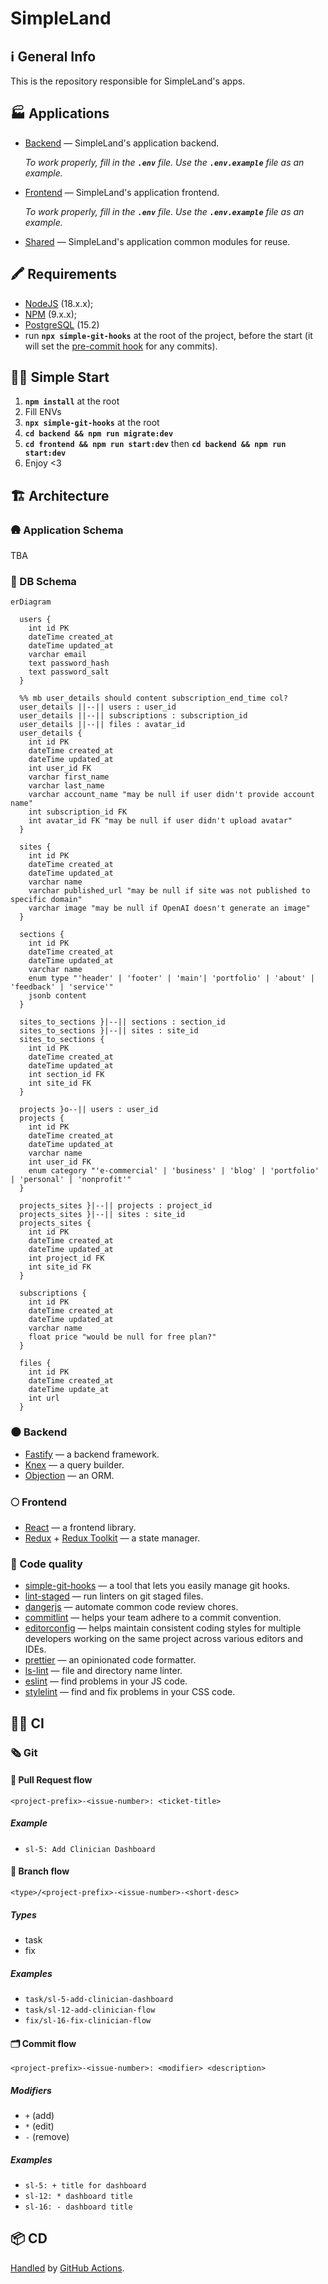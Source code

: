 # SimpleLand

## ℹ️ General Info

This is the repository responsible for SimpleLand's apps.

## 🏭 Applications

- [Backend](./backend) — SimpleLand's application backend.

  _To work properly, fill in the **`.env`** file. Use the **`.env.example`** file as an example._

- [Frontend](./frontend) — SimpleLand's application frontend.

  _To work properly, fill in the **`.env`** file. Use the **`.env.example`** file as an example._

- [Shared](./shared) — SimpleLand's application common modules for reuse.

## 🖍 Requirements

- [NodeJS](https://nodejs.org/en/) (18.x.x);
- [NPM](https://www.npmjs.com/) (9.x.x);
- [PostgreSQL](https://www.postgresql.org/) (15.2)
- run **`npx simple-git-hooks`** at the root of the project, before the start (it will set the [pre-commit hook](https://www.npmjs.com/package/simple-git-hooks) for any commits).

## 🏃‍♂️ Simple Start

1. **`npm install`** at the root
2. Fill ENVs
3. **`npx simple-git-hooks`** at the root
4. **`cd backend && npm run migrate:dev`**
5. **`cd frontend && npm run start:dev`** then **`cd backend && npm run start:dev`**
6. Enjoy <3

## 🏗 Architecture

### 🛖 Application Schema

TBA

### 💽 DB Schema

```mermaid
erDiagram

  users {
    int id PK
    dateTime created_at
    dateTime updated_at
    varchar email
    text password_hash
    text password_salt
  }

  %% mb user_details should content subscription_end_time col?
  user_details ||--|| users : user_id
  user_details ||--|| subscriptions : subscription_id
  user_details ||--|| files : avatar_id
  user_details {
    int id PK
    dateTime created_at
    dateTime updated_at
    int user_id FK
    varchar first_name
    varchar last_name
    varchar account_name "may be null if user didn't provide account name"
    int subscription_id FK
    int avatar_id FK "may be null if user didn't upload avatar"
  }

  sites {
    int id PK
    dateTime created_at
    dateTime updated_at
    varchar name
    varchar published_url "may be null if site was not published to specific domain"
    varchar image "may be null if OpenAI doesn't generate an image"
  }

  sections {
    int id PK
    dateTime created_at
    dateTime updated_at
    varchar name
    enum type "'header' | 'footer' | 'main'| 'portfolio' | 'about' | 'feedback' | 'service'"
    jsonb content
  }

  sites_to_sections }|--|| sections : section_id
  sites_to_sections }|--|| sites : site_id
  sites_to_sections {
    int id PK
    dateTime created_at
    dateTime updated_at
    int section_id FK
    int site_id FK
  }

  projects }o--|| users : user_id
  projects {
    int id PK
    dateTime created_at
    dateTime updated_at
    varchar name
    int user_id FK
    enum category "'e-commercial' | 'business' | 'blog' | 'portfolio' | 'personal' | 'nonprofit'"
  }

  projects_sites }|--|| projects : project_id
  projects_sites }|--|| sites : site_id
  projects_sites {
    int id PK
    dateTime created_at
    dateTime updated_at
    int project_id FK
    int site_id FK
  }

  subscriptions {
    int id PK
    dateTime created_at
    dateTime updated_at
    varchar name
    float price "would be null for free plan?"
  }

  files {
    int id PK
    dateTime created_at
    dateTime update_at
    int url
  }

```

### 🌑 Backend

- [Fastify](https://www.fastify.io/) — a backend framework.
- [Knex](https://knexjs.org/) — a query builder.
- [Objection](https://vincit.github.io/objection.js/) — an ORM.

### 🌕 Frontend

- [React](https://reactjs.org/) — a frontend library.
- [Redux](https://redux.js.org/) + [Redux Toolkit](https://redux-toolkit.js.org/) — a state manager.

### 🥊 Code quality

- [simple-git-hooks](https://www.npmjs.com/package/simple-git-hooks) — a tool that lets you easily manage git hooks.
- [lint-staged](https://www.npmjs.com/package/lint-staged) — run linters on git staged files.
- [dangerjs](https://danger.systems/js/) — automate common code review chores.
- [commitlint](https://commitlint.js.org/) — helps your team adhere to a commit convention.
- [editorconfig](https://editorconfig.org/) — helps maintain consistent coding styles for multiple developers working on the same project across various editors and IDEs.
- [prettier](https://prettier.io/) — an opinionated code formatter.
- [ls-lint](https://ls-lint.org/) — file and directory name linter.
- [eslint](https://eslint.org/) — find problems in your JS code.
- [stylelint](https://stylelint.io/) — find and fix problems in your CSS code.

## 🧑‍💻 CI

### 🗞 Git

#### 🏅 Pull Request flow

```
<project-prefix>-<issue-number>: <ticket-title>
```

##### Example

- `sl-5: Add Clinician Dashboard`

#### 🌳 Branch flow

```
<type>/<project-prefix>-<issue-number>-<short-desc>
```

##### Types

- task
- fix

##### Examples

- `task/sl-5-add-clinician-dashboard`
- `task/sl-12-add-clinician-flow`
- `fix/sl-16-fix-clinician-flow`

#### 🗂 Commit flow

```
<project-prefix>-<issue-number>: <modifier> <description>
```

##### Modifiers

- `+` (add)
- `*` (edit)
- `-` (remove)

##### Examples

- `sl-5: + title for dashboard`
- `sl-12: * dashboard title`
- `sl-16: - dashboard title`

## 📦 CD

[Handled](.github/workflows/cd.yml) by [GitHub Actions](https://docs.github.com/en/actions).
